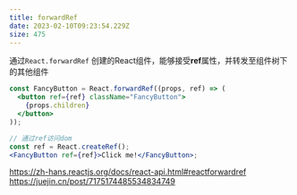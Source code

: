 ```yaml
---
title: forwardRef
date: 2023-02-10T09:23:54.229Z
size: 475
---
```

通过`React.forwardRef` 创建的React组件，能够接受**ref**属性，并转发至组件树下的其他组件

```jsx
const FancyButton = React.forwardRef((props, ref) => (
  <button ref={ref} className="FancyButton">
    {props.children}
  </button>
));

// 通过ref访问dom
const ref = React.createRef();
<FancyButton ref={ref}>Click me!</FancyButton>;
```

https://zh-hans.reactjs.org/docs/react-api.html#reactforwardref
https://juejin.cn/post/7175174485534834749
